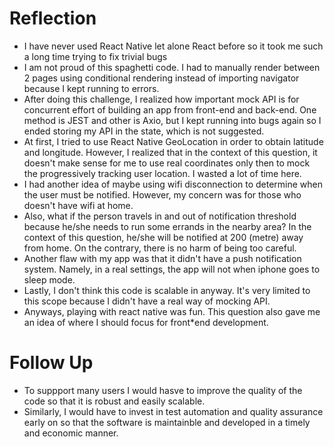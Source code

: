
<h1> Reflection </h1>

* I have never used React Native let alone React before so it took me such a long time trying to fix trivial bugs
* I am not proud of this spaghetti code. I had to manually render between 2 pages using conditional rendering instead of importing navigator because I kept running to errors.
* After doing this challenge, I realized how important mock API is for concurrent effort of building an app from front-end and back-end. One method is JEST and other is Axio, but I kept running into bugs again so I ended storing my API in the state, which is not suggested.
* At first, I tried to use React Native GeoLocation in order to obtain latitude and longitude. However, I realized that in the context of this question, it doesn't make sense for me to use real coordinates only then to mock the progressively tracking user location. I wasted a lot of time here.
* I had another idea of maybe using wifi disconnection to determine when the user must be notified. However, my concern was for those who doesn't have wifi at home.
* Also, what if the person travels in and out of notification threshold because he/she needs to run some errands in the nearby area? In the context of this question, he/she will be notified at 200 (metre) away from home. On the contrary, there is no harm of being too careful.
* Another flaw with my app was that it didn't have a push notification system. Namely, in a real settings, the app will not when iphone goes to sleep mode.
* Lastly, I don't think this code is scalable in anyway. It's very limited to this scope because I didn't have a real way of mocking API.
* Anyways, playing with react native was fun. This question also gave me an idea of where I should focus for front*end development.

<h1> Follow Up </h1>

* To suppport many users I would hasve to improve the quality of the code so that it is robust and easily scalable.
* Similarly, I would have to invest in test automation and quality assurance early on so that the software is maintainble and developed in a timely and economic manner.
